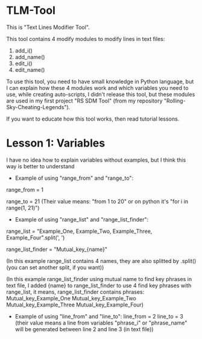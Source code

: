 # TLM-Tool
This is "Text Lines Modifier Tool".

This tool contains 4 modify modules to modify lines in text files:
1. add_i()
2. add_name()
3. edit_i()
4. edit_name()

To use this tool, you need to have small knowledge in Python language, but I can explain how these 4 modules work and which variables you need to use, while creating auto-scripts, I didn't release this tool, but these modules are used in my first project "RS SDM Tool" (from my repository "Rolling-Sky-Cheating-Legends").

If you want to educate how this tool works, then read tutorial lessons.
# Lesson 1: Variables
I have no idea how to explain variables without examples, but I think this way is better to understand



- Example of using "range_from" and "range_to":

range_from = 1

range_to = 21
(Their value means: "from 1 to 20" or on python it's "for i in range(1, 21)")



- Example of using "range_list" and "range_list_finder":

range_list = "Example_One, Example_Two, Example_Three, Example_Four".split(', ')

range_list_finder = "Mutual_key_{name}"

(In this example range_list contains 4 names, they are also splitted by .split() (you can set another split, if you want))

(In this example range_list_finder using mutual name to find key phrases in text file, I added {name} to range_list_finder to use 4 find key phrases with range_list, it means, range_list_finder contains phrases:
Mutual_key_Example_One
Mutual_key_Example_Two
Mutual_key_Example_Three
Mutual_key_Example_Four)

- Example of using "line_from" and "line_to":
line_from = 2
line_to = 3
(their value means a line from variables "phrase_i" or "phrase_name" will be generated between line 2 and line 3 (in text file))
